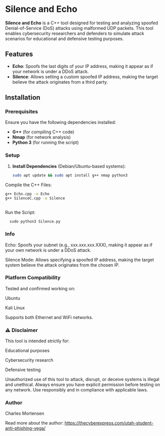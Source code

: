 # Silence and Echo  

**Silence and Echo** is a C++ tool designed for testing and analyzing spoofed Denial-of-Service (DoS) attacks using malformed UDP packets. This tool enables cybersecurity researchers and defenders to simulate attack scenarios for educational and defensive testing purposes.  

## Features  

- **Echo**: Spoofs the last digits of your IP address, making it appear as if your network is under a DDoS attack.  
- **Silence**: Allows setting a custom spoofed IP address, making the target believe the attack originates from a third party.  

## Installation  

### Prerequisites  
Ensure you have the following dependencies installed:  

- **G++** (for compiling C++ code)  
- **Nmap** (for network analysis)  
- **Python 3** (for running the script)  

### Setup  

1. **Install Dependencies** (Debian/Ubuntu-based systems):  
   ```sh
   sudo apt update && sudo apt install g++ nmap python3
Compile the C++ Files:

```sh
g++ Echo.cpp -o Echo
g++ SilenceC.cpp -o Silence
  

```
Run the Script:

      sudo python3 Silence.py

### Info
Echo:
Spoofs your subnet (e.g., xxx.xxx.xxx.XXX), making it appear as if your own network is under a DDoS attack.

Silence Mode:
Allows specifying a spoofed IP address, making the target system believe the attack originates from the chosen IP.

### Platform Compatibility
Tested and confirmed working on:

Ubuntu

Kali Linux

Supports both Ethernet and WiFi networks.

### ⚠️ Disclaimer
This tool is intended strictly for:

Educational purposes

Cybersecurity research

Defensive testing

Unauthorized use of this tool to attack, disrupt, or deceive systems is illegal and unethical. Always ensure you have explicit permission before testing on any network. Use responsibly and in compliance with applicable laws.

### Author
Charles Mortensen

Read more about the author: https://thecyberexpress.com/utah-student-anti-phishing-vega/

